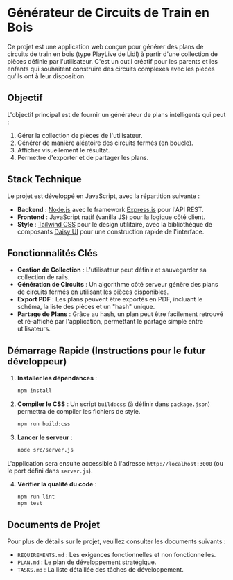 # Générateur de Circuits de Train en Bois

Ce projet est une application web conçue pour générer des plans de circuits de train en bois (type PlayLive de Lidl) à partir d'une collection de pièces définie par l'utilisateur. C'est un outil créatif pour les parents et les enfants qui souhaitent construire des circuits complexes avec les pièces qu'ils ont à leur disposition.

## Objectif

L'objectif principal est de fournir un générateur de plans intelligents qui peut :
1.  Gérer la collection de pièces de l'utilisateur.
2.  Générer de manière aléatoire des circuits fermés (en boucle).
3.  Afficher visuellement le résultat.
4.  Permettre d'exporter et de partager les plans.

## Stack Technique

Le projet est développé en JavaScript, avec la répartition suivante :

-   **Backend** : [Node.js](https://nodejs.org/) avec le framework [Express.js](https://expressjs.com/) pour l'API REST.
-   **Frontend** : JavaScript natif (vanilla JS) pour la logique côté client.
-   **Style** : [Tailwind CSS](https://tailwindcss.com/) pour le design utilitaire, avec la bibliothèque de composants [Daisy UI](https://daisyui.com/) pour une construction rapide de l'interface.

## Fonctionnalités Clés

-   **Gestion de Collection** : L'utilisateur peut définir et sauvegarder sa collection de rails.
-   **Génération de Circuits** : Un algorithme côté serveur génère des plans de circuits fermés en utilisant les pièces disponibles.
-   **Export PDF** : Les plans peuvent être exportés en PDF, incluant le schéma, la liste des pièces et un "hash" unique.
-   **Partage de Plans** : Grâce au hash, un plan peut être facilement retrouvé et ré-affiché par l'application, permettant le partage simple entre utilisateurs.

## Démarrage Rapide (Instructions pour le futur développeur)

1.  **Installer les dépendances** :
    ```bash
    npm install
    ```

2.  **Compiler le CSS** :
    Un script `build:css` (à définir dans `package.json`) permettra de compiler les fichiers de style.
    ```bash
    npm run build:css
    ```

3.  **Lancer le serveur** :
    ```bash
    node src/server.js
    ```

L'application sera ensuite accessible à l'adresse `http://localhost:3000` (ou le port défini dans `server.js`).

4.  **Vérifier la qualité du code** :
    ```bash
    npm run lint
    npm test
    ```

## Documents de Projet

Pour plus de détails sur le projet, veuillez consulter les documents suivants :

-   `REQUIREMENTS.md` : Les exigences fonctionnelles et non fonctionnelles.
-   `PLAN.md` : Le plan de développement stratégique.
-   `TASKS.md` : La liste détaillée des tâches de développement.
